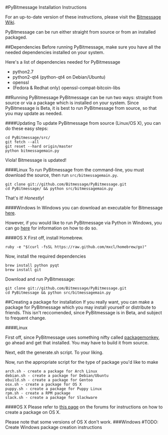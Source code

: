 #PyBitmessage Installation Instructions 

For an up-to-date version of these instructions, please visit the
[Bitmessage Wiki](https://bitmessage.org/wiki/Compiling_instructions).

PyBitmessage can be run either straight from source or from an installed
packaged.

##Dependencies
Before running PyBitmessage, make sure you have all the needed dependencies
installed on your system.

Here's a list of dependencies needed for PyBitmessage
- python2.7
- python2-qt4 (python-qt4 on Debian/Ubuntu)
- openssl
- (Fedora & Redhat only) openssl-compat-bitcoin-libs 

##Running PyBitmessage
PyBitmessage can be run two ways: straight from source or via a package which
is installed on your system. Since PyBitmessage is Beta, it is best to run
PyBitmessage from source, so that you may update as needed.

####Updating
To update PyBitmessage from source (Linux/OS X), you can do these easy steps:
```
cd PyBitmessage/src/
git fetch --all
git reset --hard origin/master
python bitmessagemain.py
```
Viola! Bitmessage is updated!

####Linux
To run PyBitmessage from the command-line, you must download the source, then
run `src/bitmessagemain.py`.
```
git clone git://github.com/Bitmessage/PyBitmessage.git
cd PyBitmessage/ && python src/bitmessagemain.py
```

That's it! *Honestly*!

####Windows
In Windows you can download an executable for Bitmessage
[here](https://bitmessage.org/download/windows/Bitmessage.exe).

However, if you would like to run PyBitmessage via Python in Windows, you can
go [here](https://bitmessage.org/wiki/Compiling_instructions#Windows) for
information on how to do so.

####OS X
First off, install Homebrew.
```
ruby -e "$(curl -fsSL https://raw.github.com/mxcl/homebrew/go)"
```

Now, install the required dependencies
```
brew install python pyqt
brew install git
```

Download and run PyBitmessage:
```
git clone git://github.com/Bitmessage/PyBitmessage.git
cd PyBitmessage && python src/bitmessagemain.py
```

##Creating a package for installation
If you really want, you can make a package for PyBitmessage which you may
install yourself or distribute to friends. This isn't reccomended, since
PyBitmessage is in Beta, and subject to frequent change.

####Linux

First off, since PyBitmessage uses something nifty called
[packagemonkey](https://github.com/fuzzgun/packagemonkey), go ahead and get
that installed. You may have to build it from source.

Next, edit the generate.sh script. To your liking.

Now, run the appropriate script for the type of package you'd like to make
```
arch.sh - create a package for Arch Linux
debian.sh - create a package for Debian/Ubuntu
ebuild.sh - create a package for Gentoo
osx.sh - create a package for OS X
puppy.sh - create a package for Puppy Linux
rpm.sh - create a RPM package
slack.sh - create a package for Slackware
```

####OS X
Please refer to
[this page](https://bitmessage.org/forum/index.php/topic,2761.0.html) on the
forums for instructions on how to create a package on OS X.

Please note that some versions of OS X don't work.
###Windows
#TODO: Create Windows package creation instructions
